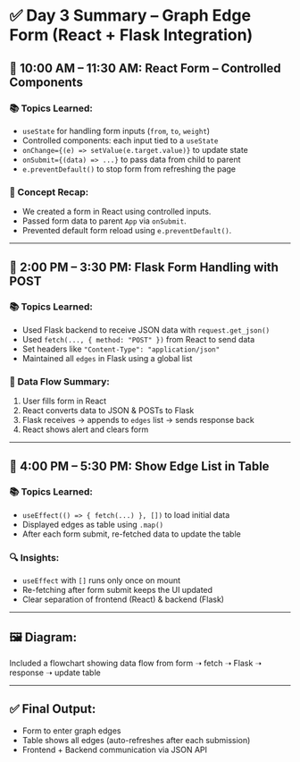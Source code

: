 
# ✅ Day 3 Summary – Graph Edge Form (React + Flask Integration)

## 🍿 10:00 AM – 11:30 AM: React Form – Controlled Components

### 📚 Topics Learned:
- `useState` for handling form inputs (`from`, `to`, `weight`)
- Controlled components: each input tied to a `useState`
- `onChange={(e) => setValue(e.target.value)}` to update state
- `onSubmit={(data) => ...}` to pass data from child to parent
- `e.preventDefault()` to stop form from refreshing the page

### 🧠 Concept Recap:
- We created a form in React using controlled inputs.
- Passed form data to parent `App` via `onSubmit`.
- Prevented default form reload using `e.preventDefault()`.

---

## 🥗 2:00 PM – 3:30 PM: Flask Form Handling with POST

### 📚 Topics Learned:
- Used Flask backend to receive JSON data with `request.get_json()`
- Used `fetch(..., { method: "POST" })` from React to send data
- Set headers like `"Content-Type": "application/json"`
- Maintained all `edges` in Flask using a global list

### 🔄 Data Flow Summary:
1. User fills form in React
2. React converts data to JSON & POSTs to Flask
3. Flask receives → appends to `edges` list → sends response back
4. React shows alert and clears form

---

## 🍰 4:00 PM – 5:30 PM: Show Edge List in Table

### 📚 Topics Learned:
- `useEffect(() => { fetch(...) }, [])` to load initial data
- Displayed edges as table using `.map()`
- After each form submit, re-fetched data to update the table

### 🔍 Insights:
- `useEffect` with `[]` runs only once on mount
- Re-fetching after form submit keeps the UI updated
- Clear separation of frontend (React) & backend (Flask)

---

## 🖼️ Diagram:
Included a flowchart showing data flow from form ➝ fetch ➝ Flask ➝ response ➝ update table

---

## ✅ Final Output:
- Form to enter graph edges
- Table shows all edges (auto-refreshes after each submission)
- Frontend + Backend communication via JSON API

